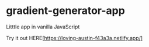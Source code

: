 # gradient-generator-app
Litttle app in vanilla JavaScript

Try it out HERE[https://loving-austin-f43a3a.netlify.app/]
